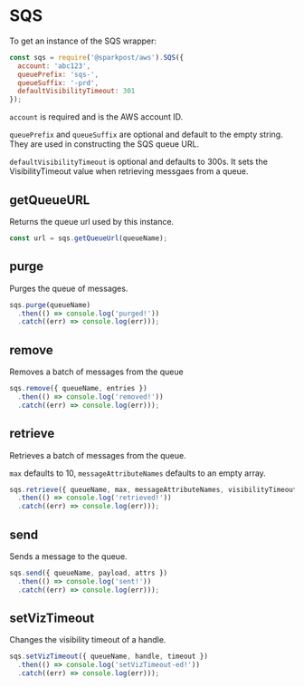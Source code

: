 # SQS

To get an instance of the SQS wrapper:

```js
const sqs = require('@sparkpost/aws').SQS({ 
  account: 'abc123', 
  queuePrefix: 'sqs-', 
  queueSuffix: '-prd',
  defaultVisibilityTimeout: 301
});
```

`account` is required and is the AWS account ID.

`queuePrefix` and `queueSuffix` are optional and default to the empty string. They are used in constructing the SQS queue URL.

`defaultVisibilityTimeout` is optional and defaults to 300s. It sets the VisibilityTimeout value when retrieving messgaes from a queue.


## getQueueURL

Returns the queue url used by this instance.

```js
const url = sqs.getQueueUrl(queueName);
```

## purge

Purges the queue of messages.

```js
sqs.purge(queueName)
  .then(() => console.log('purged!'))
  .catch((err) => console.log(err)));
```

## remove

Removes a batch of messages from the queue

```js
sqs.remove({ queueName, entries })
  .then(() => console.log('removed!'))
  .catch((err) => console.log(err)));
```

## retrieve

Retrieves a batch of messages from the queue.

`max` defaults to 10, `messageAttributeNames` defaults to an empty array.

```js
sqs.retrieve({ queueName, max, messageAttributeNames, visibilityTimeout })
  .then(() => console.log('retrieved!'))
  .catch((err) => console.log(err)));
```

## send

Sends a message to the queue.

```js
sqs.send({ queueName, payload, attrs })
  .then(() => console.log('sent!'))
  .catch((err) => console.log(err)));
```

## setVizTimeout

Changes the visibility timeout of a handle.

```js
sqs.setVizTimeout({ queueName, handle, timeout })
  .then(() => console.log('setVizTimeout-ed!'))
  .catch((err) => console.log(err)));
```
